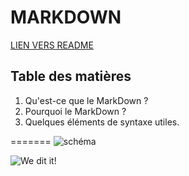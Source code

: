 # MARKDOWN

[LIEN VERS README](README.md)

## Table des matières
1. Qu'est-ce que le MarkDown ?
1. Pourquoi le MarkDown ? 
1. Quelques éléments de syntaxe utiles.

=======
![schéma](https://res.cloudinary.com/practicaldev/image/fetch/s--0oVzsRoO--/c_imagga_scale,f_auto,fl_progressive,h_420,q_auto,w_1000/https://thepracticaldev.s3.amazonaws.com/i/24ynczvac3a37kdelk34.png)

![We dit it!](https://media.giphy.com/media/0Gyc4BR3VPADmrmfXC/giphy.gif)
